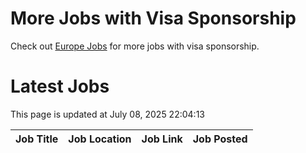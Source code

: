# More Jobs with Visa Sponsorship

Check out [Europe Jobs](https://github.com/sureshparimi/europejobs#latest-jobs) for more jobs with visa sponsorship.

# Latest Jobs

This page is updated at July 08, 2025 22:04:13

| Job Title | Job Location | Job Link | Job Posted |
| --- | --- | --- | --- |
